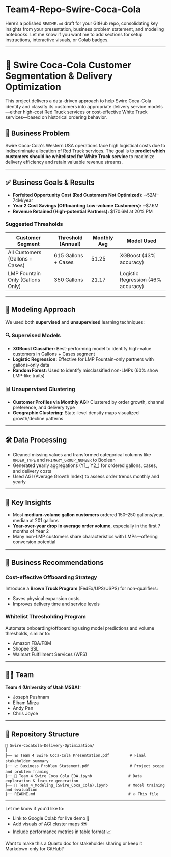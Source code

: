 # Team4-Repo-Swire-Coca-Cola


Here’s a polished `README.md` draft for your GitHub repo, consolidating key insights from your presentation, business problem statement, and modeling notebooks. Let me know if you want me to add sections for setup instructions, interactive visuals, or Colab badges.

---

# 🚚 Swire Coca-Cola Customer Segmentation & Delivery Optimization

This project delivers a data-driven approach to help Swire Coca-Cola identify and classify its customers into appropriate delivery service models—either high-cost Red Truck services or cost-effective White Truck services—based on historical ordering behavior. 

## 📌 Business Problem

Swire Coca-Cola's Western USA operations face high logistical costs due to indiscriminate allocation of Red Truck services. The goal is to **predict which customers should be whitelisted for White Truck service** to maximize delivery efficiency and retain valuable revenue streams.

---

## ✅ Business Goals & Results

- **Forfeited Opportunity Cost (Red Customers Not Optimized):** ~$52M–$74M/year  
- **Year 2 Cost Savings (Offboarding Low-volume Customers):** ~$7.6M  
- **Revenue Retained (High-potential Partners):** $170.6M at 20% PM  

### Suggested Thresholds

| Customer Segment       | Threshold (Annual) | Monthly Avg | Model Used              |
|------------------------|--------------------|-------------|-------------------------|
| All Customers (Gallons + Cases) | 615 Gallons + Cases   | 51.25       | XGBoost (43% accuracy) |
| LMP Fountain Only (Gallons Only) | 350 Gallons           | 21.17       | Logistic Regression (46% accuracy) |

---

## 🧠 Modeling Approach

We used both **supervised** and **unsupervised** learning techniques:

### 🔍 Supervised Models
- **XGBoost Classifier:** Best-performing model to identify high-value customers in Gallons + Cases segment
- **Logistic Regression:** Effective for LMP Fountain-only partners with gallons-only data
- **Random Forest:** Used to identify misclassified non-LMPs (60% show LMP-like traits)

### 📊 Unsupervised Clustering
- **Customer Profiles via Monthly AGI:** Clustered by order growth, channel preference, and delivery type
- **Geographic Clustering:** State-level density maps visualized growth/decline patterns

---

## 🛠️ Data Processing

- Cleaned missing values and transformed categorical columns like `ORDER_TYPE` and `PRIMARY_GROUP_NUMBER` to Boolean
- Generated yearly aggregations (Y1_, Y2_) for ordered gallons, cases, and delivery costs
- Used AGI (Average Growth Index) to assess order trends monthly and yearly

---

## 🧪 Key Insights

- Most **medium-volume gallon customers** ordered 150–250 gallons/year, median at 201 gallons
- **Year-over-year drop in average order volume**, especially in the first 7 months of Year 2
- Many non-LMP customers share characteristics with LMPs—offering conversion potential

---

## 🚀 Business Recommendations

### Cost-effective Offboarding Strategy
Introduce a **Brown Truck Program** (FedEx/UPS/USPS) for non-qualifiers:
- Saves physical expansion costs
- Improves delivery time and service levels

### Whitelist Thresholding Program
Automate onboarding/offboarding using model predictions and volume thresholds, similar to:
- Amazon FBA/FBM
- Shopee SSL
- Walmart Fulfillment Services (WFS)

---

## 🧑‍💼 Team

**Team 4 (University of Utah MSBA):**  
- Joseph Pushnam  
- Elham Mirza  
- Andy Pan  
- Chris Joyce  

---

## 📂 Repository Structure

```
📁 Swire-CocaCola-Delivery-Optimization/
│
├── 📊 Team 4 Swire Coca-Cola Presentation.pdf         # Final stakeholder summary
├── 📈 Business Problem Statement.pdf                  # Project scope and problem framing
├── 🧪 Team 4 Swire Coca Cola EDA.ipynb                # Data exploration & feature generation
├── 🤖 Team_4_Modeling_(Swire_Coca_Cola).ipynb         # Model training and evaluation
├── README.md                                         # 🔥 This file
```

---

Let me know if you'd like to:
- Link to Google Colab for live demo 📎
- Add visuals of AGI cluster maps 🗺️
- Include performance metrics in table format 📈

Want to make this a Quarto doc for stakeholder sharing or keep it Markdown-only for GitHub?
